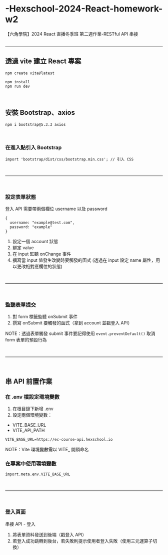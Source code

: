 # -Hexschool-2024-React-homework-w2

【六角學院】2024 React 直播冬季班 第二週作業-RESTful API 串接
<br><br>

<hr>

## 透過 vite 建立 React 專案

```
npm create vite@latest
```

```
npm install
npm run dev
```

<br>

## 安裝 Bootstrap、axios

```
npm i bootstrap@5.3.3 axios
```

<br>

### 在進入點引入 Bootstrap

```
import 'bootstrap/dist/css/bootstrap.min.css'; // 引入 CSS
```

<br>
<hr>
<br>

### 設定表單狀態

登入 API 需要帶兩個欄位 username 以及 password

```
{
  username: "example@test.com",
  password: "example"
}
```

1. 設定一個 account 狀態
2. 綁定 value
3. 在 input 監聽 onChange 事件
4. 撰寫當 input 值發生改變時要觸發的函式
   (透過在 input 設定 name 屬性，用以更改相對應欄位的狀態)

<br>
<hr>
<br>

### 監聽表單提交

1. 對 form 標籤監聽 onSubmit 事件
2. 撰寫 onSubmit 要觸發的函式（拿到 account 並戳登入 API）

NOTE：透過表單觸發 submit 事件要記得使用 `event.preventDefault()` 取消 form 表單的預設行為

<br>
<hr>
<br>

## 串 API 前置作業

### 在 .env 檔設定環境變數

1. 在根目錄下新增 .env
2. 設定兩個環境變數：

- VITE_BASE_URL
- VITE_API_PATH

```
VITE_BASE_URL=https://ec-course-api.hexschool.io
```

NOTE：Vite 環境變數需以 VITE\_ 開頭命名

### 在專案中使用環境變數

```
import.meta.env.VITE_BASE_URL
```

<br>
<hr>
<br>

### 登入頁面

串接 API - 登入

1. 將表單資料發送到後端（戳登入 API）
2. 若登入成功跳轉到後台，若失敗則提示使用者登入失敗（使用三元運算子切換）
